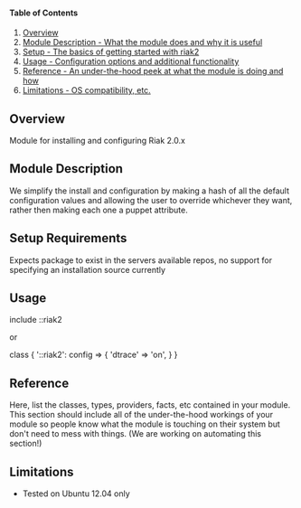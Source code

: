 #### Table of Contents

1. [Overview](#overview)
2. [Module Description - What the module does and why it is useful](#module-description)
3. [Setup - The basics of getting started with riak2](#setup)
4. [Usage - Configuration options and additional functionality](#usage)
5. [Reference - An under-the-hood peek at what the module is doing and how](#reference)
5. [Limitations - OS compatibility, etc.](#limitations)

## Overview

Module for installing and configuring Riak 2.0.x

## Module Description

We simplify the install and configuration by making a hash of all the default configuration values and allowing the user to override whichever they want, rather then making each one a puppet attribute.


## Setup Requirements

Expects package to exist in the servers available repos, no support for specifying an installation source currently


## Usage

include ::riak2

or

class { '::riak2':
  config => {
    'dtrace' => 'on',
  }
}

## Reference

Here, list the classes, types, providers, facts, etc contained in your module. This section should include all of the under-the-hood workings of your module so people know what the module is touching on their system but don't need to mess with things. (We are working on automating this section!)

## Limitations

* Tested on Ubuntu 12.04 only


